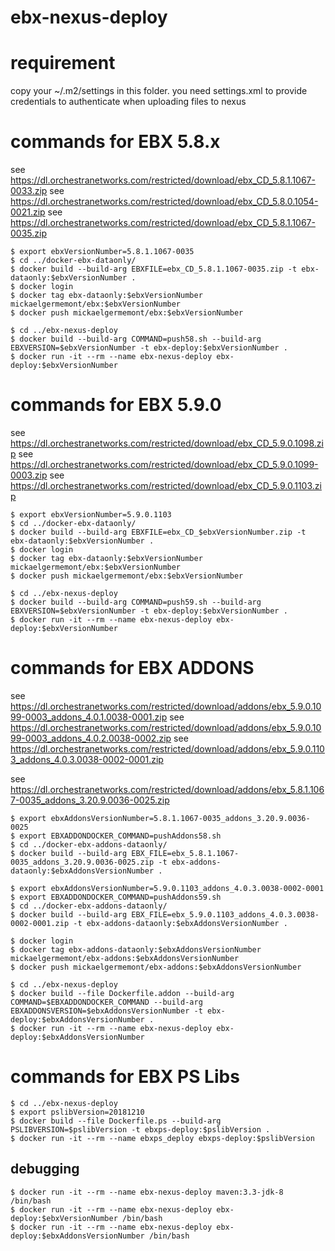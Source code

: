 # ebx-nexus-deploy

# requirement

copy your ~/.m2/settings in this folder. you need settings.xml to provide credentials to authenticate when uploading files to nexus

# commands for EBX 5.8.x

see https://dl.orchestranetworks.com/restricted/download/ebx_CD_5.8.1.1067-0033.zip
see https://dl.orchestranetworks.com/restricted/download/ebx_CD_5.8.0.1054-0021.zip
see https://dl.orchestranetworks.com/restricted/download/ebx_CD_5.8.1.1067-0035.zip

```
$ export ebxVersionNumber=5.8.1.1067-0035
$ cd ../docker-ebx-dataonly/
$ docker build --build-arg EBXFILE=ebx_CD_5.8.1.1067-0035.zip -t ebx-dataonly:$ebxVersionNumber .
$ docker login
$ docker tag ebx-dataonly:$ebxVersionNumber mickaelgermemont/ebx:$ebxVersionNumber
$ docker push mickaelgermemont/ebx:$ebxVersionNumber

$ cd ../ebx-nexus-deploy
$ docker build --build-arg COMMAND=push58.sh --build-arg EBXVERSION=$ebxVersionNumber -t ebx-deploy:$ebxVersionNumber .
$ docker run -it --rm --name ebx-nexus-deploy ebx-deploy:$ebxVersionNumber

```

# commands for EBX 5.9.0

see https://dl.orchestranetworks.com/restricted/download/ebx_CD_5.9.0.1098.zip
see https://dl.orchestranetworks.com/restricted/download/ebx_CD_5.9.0.1099-0003.zip
see https://dl.orchestranetworks.com/restricted/download/ebx_CD_5.9.0.1103.zip

```
$ export ebxVersionNumber=5.9.0.1103
$ cd ../docker-ebx-dataonly/
$ docker build --build-arg EBXFILE=ebx_CD_$ebxVersionNumber.zip -t ebx-dataonly:$ebxVersionNumber .
$ docker login
$ docker tag ebx-dataonly:$ebxVersionNumber mickaelgermemont/ebx:$ebxVersionNumber
$ docker push mickaelgermemont/ebx:$ebxVersionNumber

$ cd ../ebx-nexus-deploy
$ docker build --build-arg COMMAND=push59.sh --build-arg EBXVERSION=$ebxVersionNumber -t ebx-deploy:$ebxVersionNumber .
$ docker run -it --rm --name ebx-nexus-deploy ebx-deploy:$ebxVersionNumber
```

# commands for EBX ADDONS

see https://dl.orchestranetworks.com/restricted/download/addons/ebx_5.9.0.1099-0003_addons_4.0.1.0038-0001.zip
see https://dl.orchestranetworks.com/restricted/download/addons/ebx_5.9.0.1099-0003_addons_4.0.2.0038-0002.zip
see https://dl.orchestranetworks.com/restricted/download/addons/ebx_5.9.0.1103_addons_4.0.3.0038-0002-0001.zip

see https://dl.orchestranetworks.com/restricted/download/addons/ebx_5.8.1.1067-0035_addons_3.20.9.0036-0025.zip

```
$ export ebxAddonsVersionNumber=5.8.1.1067-0035_addons_3.20.9.0036-0025
$ export EBXADDONDOCKER_COMMAND=pushAddons58.sh
$ cd ../docker-ebx-addons-dataonly/
$ docker build --build-arg EBX_FILE=ebx_5.8.1.1067-0035_addons_3.20.9.0036-0025.zip -t ebx-addons-dataonly:$ebxAddonsVersionNumber .

$ export ebxAddonsVersionNumber=5.9.0.1103_addons_4.0.3.0038-0002-0001
$ export EBXADDONDOCKER_COMMAND=pushAddons59.sh
$ cd ../docker-ebx-addons-dataonly/
$ docker build --build-arg EBX_FILE=ebx_5.9.0.1103_addons_4.0.3.0038-0002-0001.zip -t ebx-addons-dataonly:$ebxAddonsVersionNumber .

$ docker login
$ docker tag ebx-addons-dataonly:$ebxAddonsVersionNumber mickaelgermemont/ebx-addons:$ebxAddonsVersionNumber
$ docker push mickaelgermemont/ebx-addons:$ebxAddonsVersionNumber
```

```
$ cd ../ebx-nexus-deploy
$ docker build --file Dockerfile.addon --build-arg COMMAND=$EBXADDONDOCKER_COMMAND --build-arg EBXADDONSVERSION=$ebxAddonsVersionNumber -t ebx-deploy:$ebxAddonsVersionNumber .
$ docker run -it --rm --name ebx-nexus-deploy ebx-deploy:$ebxAddonsVersionNumber
```

# commands for EBX PS Libs

```
$ cd ../ebx-nexus-deploy
$ export pslibVersion=20181210
$ docker build --file Dockerfile.ps --build-arg PSLIBVERSION=$pslibVersion -t ebxps-deploy:$pslibVersion .
$ docker run -it --rm --name ebxps_deploy ebxps-deploy:$pslibVersion
```

## debugging

```
$ docker run -it --rm --name ebx-nexus-deploy maven:3.3-jdk-8 /bin/bash
$ docker run -it --rm --name ebx-nexus-deploy ebx-deploy:$ebxVersionNumber /bin/bash
$ docker run -it --rm --name ebx-nexus-deploy ebx-deploy:$ebxAddonsVersionNumber /bin/bash
```
